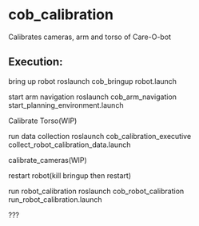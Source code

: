 cob_calibration
===============

Calibrates cameras, arm and torso of Care-O-bot

Execution:
----------

bring up robot
	roslaunch cob_bringup robot.launch

start arm navigation
	roslaunch cob_arm_navigation start_planning_environment.launch

Calibrate Torso(WIP)

run data collection
	roslaunch cob_calibration_executive collect_robot_calibration_data.launch

calibrate_cameras(WIP)

restart robot(kill bringup then restart)

run robot_calibration
	roslaunch cob_robot_calibration run_robot_calibration.launch

???

